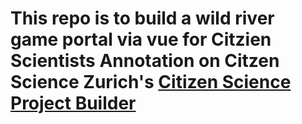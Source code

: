 # This repo is to build a wild river game portal via vue for Citzien Scientists Annotation on Citzen Science Zurich's [Citizen Science Project Builder](https://lab.citizenscience.ch/de/tools/projectbuilder)
